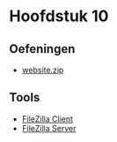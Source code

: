 # Hoofdstuk 10

## Oefeningen
* [website.zip](oefeningen/website.zip?raw=true) 

## Tools
* [FileZilla Client](https://filezilla-project.org/download.php)
* [FileZilla Server](https://filezilla-project.org/download.php?type=server)
